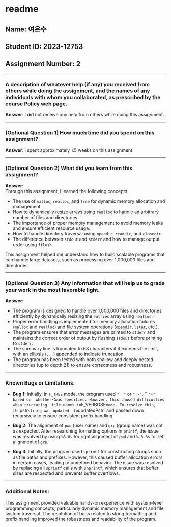 # readme

## Name: 여은수  
## Student ID: 2023-12753  
## Assignment Number: 2  

---

### A description of whatever help (if any) you received from others while doing the assignment, and the names of any individuals with whom you collaborated, as prescribed by the course Policy web page.
**Answer**: I did not receive any help from others while doing this assignment.

---

### (Optional Question 1) How much time did you spend on this assignment?  
**Answer**: I spent approximately 1.5 weeks on this assignment.

---

### (Optional Question 2) What did you learn from this assignment?  
**Answer**:  
Through this assignment, I learned the following concepts:
- The use of `malloc`, `realloc`, and `free` for dynamic memory allocation and management.
- How to dynamically resize arrays using `realloc` to handle an arbitrary number of files and directories.
- The importance of proper memory management to avoid memory leaks and ensure efficient resource usage.
- How to handle directory traversal using `opendir`, `readdir`, and `closedir`.
- The difference between `stdout` and `stderr` and how to manage output order using `fflush`.

This assignment helped me understand how to build scalable programs that can handle large datasets, such as processing over 1,000,000 files and directories.

---

### (Optional Question 3) Any information that will help us to grade your work in the most favorable light.  
**Answer**:  
- The program is designed to handle over 1,000,000 files and directories efficiently by dynamically 
    resizing the `entries` array using `realloc`.
- Proper error handling is implemented for memory allocation failures (`malloc` and `realloc`) 
    and file system operations (`opendir`, `lstat`, etc.).
- The program ensures that error messages are printed to `stderr` and maintains the correct order 
    of output by flushing `stdout` before printing to `stderr`.
- The summary line is truncated to 68 characters if it exceeds the limit, 
    with an ellipsis (`...`) appended to indicate truncation.
- The program has been tested with both shallow and deeply nested directories 
    (up to depth 21) to ensure correctness and robustness.

---

### Known Bugs or Limitations:
- **Bug 1**: Initially, in `F_TREE` mode, the program used `"  "` or `"|-"`, `` `"-"` ` based on 
    whether `-t` was specified. However, this caused difficulties when truncating 
    file names in `F_VERBOSE` mode. To resolve this, the `pstr` string was updated 
    to `updatedPstr` and passed down recursively to ensure consistent prefix handling.

- **Bug 2**: The alignment of `pwd` (user name) and `grp` (group name) was not as expected. 
    After researching formatting options in `printf`, the issue was resolved by using `%8.8s` 
    for right alignment of `pwd` and `%-8.8s` for left alignment of `grp`.

- **Bug 3**: Initially, the program used `sprintf` for constructing strings such as file paths 
    and prefixes. However, this caused buffer allocation errors in certain cases, leading to 
    undefined behavior. The issue was resolved by replacing all `sprintf` calls with `snprintf`, 
    which ensures that buffer sizes are respected and prevents buffer overflows.

---

### Additional Notes:
This assignment provided valuable hands-on experience with system-level programming concepts, 
particularly dynamic memory management and file system traversal. 
The resolution of bugs related to string formatting and prefix handling improved 
the robustness and readability of the program.
